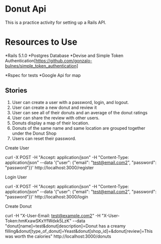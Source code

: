 # Donut Api

This is a practice activity for setting up a Rails API. 

# Resources to Use
  *Rails 5.1.0
  *Postgres Database
  *Devise and Simple Token Authentication[https://github.com/gonzalo-bulnes/simple_token_authentication]  

  *Rspec for tests
  *Google Api for map

## Stories
  1. User can create a user with a password, login, and logout. 
  2. User can create a new donut and review it
  3. User can see all of their donuts and an average of the donut ratings
  4. User can share the review with other users.
  5. Donuts display a map of their location.
  6. Donuts of the same name and same location are grouped together under the Donut Shop
  7. Users can reset their password.


  Create User

  curl -X POST -H "Accept: application/json" -H "Content-Type: application/json" --data '{"user": {"email": "test@email.com2", "password": "password"}}' http://localhost:3000/register



  Login User

  curl -X POST -H "Accept: application/json" -H "Content-Type: application/json" --data '{"user": {"email": "test@email.com2", "password": "password"}}' http://localhost:3000/login


  Create Donut

  curl -H "X-User-Email: test@example.com2" -H "X-User-Token:hmKxawSKxYfWdxk5LzK" --data "donut[name]=test&donut[description]=Donut has a creamy filling&donut[type_of_donut]=Yeast&donut[shop_id]=&donut[review]=This was worth the calories" http://localhost:3000/donuts 



